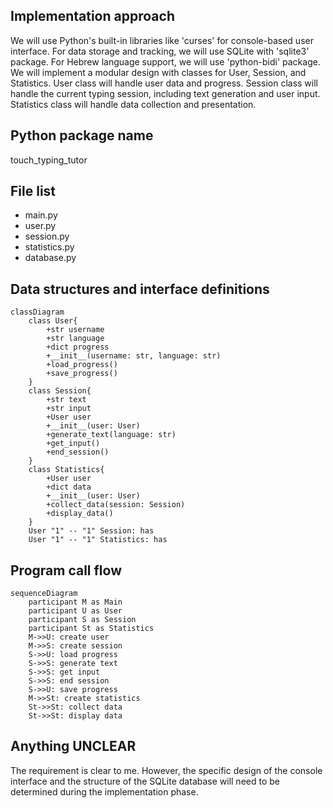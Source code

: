 ## Implementation approach

We will use Python's built-in libraries like 'curses' for console-based user interface. For data storage and tracking, we will use SQLite with 'sqlite3' package. For Hebrew language support, we will use 'python-bidi' package. We will implement a modular design with classes for User, Session, and Statistics. User class will handle user data and progress. Session class will handle the current typing session, including text generation and user input. Statistics class will handle data collection and presentation.

## Python package name

touch_typing_tutor

## File list

- main.py
- user.py
- session.py
- statistics.py
- database.py

## Data structures and interface definitions


    classDiagram
        class User{
            +str username
            +str language
            +dict progress
            +__init__(username: str, language: str)
            +load_progress()
            +save_progress()
        }
        class Session{
            +str text
            +str input
            +User user
            +__init__(user: User)
            +generate_text(language: str)
            +get_input()
            +end_session()
        }
        class Statistics{
            +User user
            +dict data
            +__init__(user: User)
            +collect_data(session: Session)
            +display_data()
        }
        User "1" -- "1" Session: has
        User "1" -- "1" Statistics: has
    

## Program call flow


    sequenceDiagram
        participant M as Main
        participant U as User
        participant S as Session
        participant St as Statistics
        M->>U: create user
        M->>S: create session
        S->>U: load progress
        S->>S: generate text
        S->>S: get input
        S->>S: end session
        S->>U: save progress
        M->>St: create statistics
        St->>St: collect data
        St->>St: display data
    

## Anything UNCLEAR

The requirement is clear to me. However, the specific design of the console interface and the structure of the SQLite database will need to be determined during the implementation phase.

